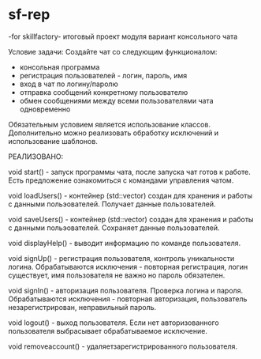 # sf-rep
   -for skillfactory-
 итоговый проект модуля
вариант консольного чата

Условие задачи:
Создайте чат со следующим функционалом:
 - консольная программа
 - регистрация пользователей - логин, пароль, имя
 - вход в чат по логину/паролю
 - отправка сообщений конкретному пользователю
 - обмен сообщениями между всеми пользователями чата одновременно

Обязательным условием является использование классов.
Дополнительно можно реализовать обработку исключений 
и использование шаблонов.


РЕАЛИЗОВАНО:

void start() - запуск программы чата, после запуска чат готов к работе. Есть 
предложение ознакомиться с командами управления чатом.

void loadUsers() - контейнер (std::vector) создан для хранения и работы с 
данными польэователей. Получает данные пользователей.

void saveUsers() - контейнер (std::vector) создан для хранения и работы с 
данными польэователей. Сохраняет данные пользователей.

void displayHelp() - выводит информацию по команде пользователя.

void signUp() - регистрация пользователя, контроль уникальности логина.
Обрабатываются исключения - повторная регистрация, логин существует,
имя пользователя не важно но пароль обязателен.

void signIn() - авторизация пользователя. Проверка логина и пароля.
Обрабатываются исключения - повторная авторизация, пользователь незарегистрирован,
неправильный пароль.

void logout() - выход пользователя. Если нет авторизованного пользователя
выбрасывает обрабатываемое исключение.

void removeaccount() - удаляетзарегистрированного пользователя.
